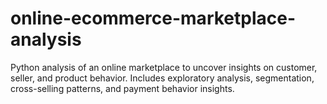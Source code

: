 # online-ecommerce-marketplace-analysis
Python analysis of an online marketplace to uncover insights on customer, seller, and product behavior. Includes exploratory analysis, segmentation, cross-selling patterns, and payment behavior insights.

